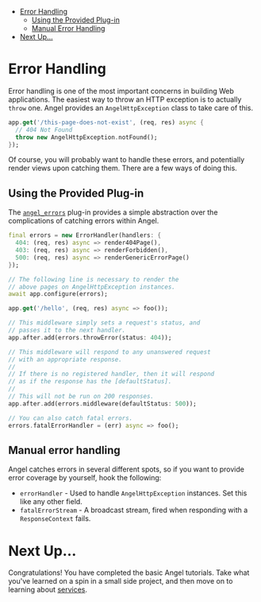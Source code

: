 * [Error Handling](#error-handling)
  * [Using the Provided Plug-in](#using-the-provided-plug-in)
  * [Manual Error Handling](#manual-error-handling)
* [Next Up...](#next-up)

# Error Handling
Error handling is one of the most important concerns in building Web applications. The easiest way to throw an HTTP exception is to actually `throw` one. Angel provides an `AngelHttpException` class to take care of this.

```dart
app.get('/this-page-does-not-exist', (req, res) async {
  // 404 Not Found
  throw new AngelHttpException.notFound();
});
```

Of course, you will probably want to handle these errors, and potentially render views upon catching them. There are a few ways of doing this.

## Using the Provided Plug-in

The [`angel_errors`](https://github.com/angel-dart/errors) plug-in provides a simple abstraction over the complications of catching errors within Angel.

```dart
final errors = new ErrorHandler(handlers: {
  404: (req, res) async => render404Page(),
  403: (req, res) async => renderForbidden(),
  500: (req, res) async => renderGenericErrorPage()
});

// The following line is necessary to render the
// above pages on AngelHttpException instances.
await app.configure(errors);

app.get('/hello', (req, res) async => foo());

// This middleware simply sets a request's status, and
// passes it to the next handler.
app.after.add(errors.throwError(status: 404));

// This middleware will respond to any unanswered request
// with an appropriate response.
//
// If there is no registered handler, then it will respond
// as if the response has the [defaultStatus].
//
// This will not be run on 200 responses.
app.after.add(errors.middleware(defaultStatus: 500));

// You can also catch fatal errors.
errors.fatalErrorHandler = (err) async => foo();
```

## Manual error handling
Angel catches errors in several different spots, so if you want to provide
error coverage by yourself, hook the following:

* `errorHandler` - Used to handle `AngelHttpException` instances. Set this like any other field.
* `fatalErrorStream` - A broadcast stream, fired when responding with a `ResponseContext` fails.

# Next Up...
Congratulations! You have completed the basic Angel tutorials. Take what you've learned on a spin in a small side project, and then move on to learning about [services](https://github.com/angel-dart/angel/wiki/Service-Basics).